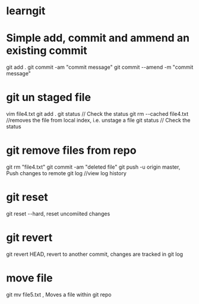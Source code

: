 # learngit
# Simple add, commit and ammend an existing commit
git add .
git commit -am "commit message"
git commit --amend -m "commit message"

# git un staged file
vim file4.txt
git add .
git status // Check the status
git rm --cached file4.txt  //removes the file from local index, i.e. unstage a file
git status // Check the status

# git remove files from repo
git rm "file4.txt"
git commit -am "deleted file"
git push -u origin master, Push changes to remote
git log //view log history

# git reset
git reset --hard, reset uncomiited changes

# git revert
git revert HEAD, revert to another commit, changes are tracked in git log

# move file
git mv file5.txt , Moves a file within git repo
